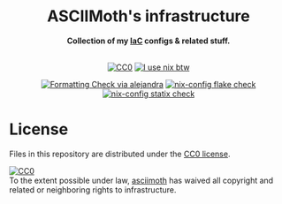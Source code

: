 <h1 align="center">
  ASCIIMoth's infrastructure 
</h1>

<div align="center">
  <strong>Collection of my <a href="https://en.wikipedia.org/wiki/Infrastructure_as_code" >IaC</a> configs & related stuff.</strong>
  </br>
  </br>
  
[![CC0](https://img.shields.io/static/v1.svg?style=for-the-badge&label=License&message=CC0&color=orange)](https://github.com/asciimoth/infrastructure/blob/master/LICENSE)
[![I use nix btw](https://img.shields.io/static/v1?style=for-the-badge&logo=nixos&logoColor=white&label=&message=I%20use%20Nix%20btw&color=41439a)](https://builtwithnix.org)
  
[![Formatting Check via alejandra](https://img.shields.io/github/actions/workflow/status/asciimoth/infrastructure/alejandra.yml?label=Nix%20fmt%20check&style=for-the-badge)](https://github.com/asciimoth/infrastructure/actions/workflows/alejandra.yml)
[![nix-config flake check](https://img.shields.io/github/actions/workflow/status/asciimoth/infrastructure/flake_check.yml?label=Flake%20check&style=for-the-badge)](https://github.com/asciimoth/infrastructure/actions/workflows/flake_check.yml)
[![nix-config statix check](https://img.shields.io/github/actions/workflow/status/asciimoth/infrastructure/statix.yml?label=Statix&style=for-the-badge)](https://github.com/asciimoth/infrastructure/actions/workflows/statix.yml)
</div>

# License
Files in this repository are distributed under the [CC0 license](./LICENSE).  
<p xmlns:dct="http://purl.org/dc/terms/">
  <a rel="license"
     href="http://creativecommons.org/publicdomain/zero/1.0/">
    <img src="http://i.creativecommons.org/p/zero/1.0/88x31.png" style="border-style: none;" alt="CC0" />
  </a>
  <br />
  To the extent possible under law,
  <a rel="dct:publisher"
     href="https://github.com/asciimoth">
    <span property="dct:title">asciimoth</span></a>
  has waived all copyright and related or neighboring rights to
  <span property="dct:title">infrastructure</span>.
</p>
